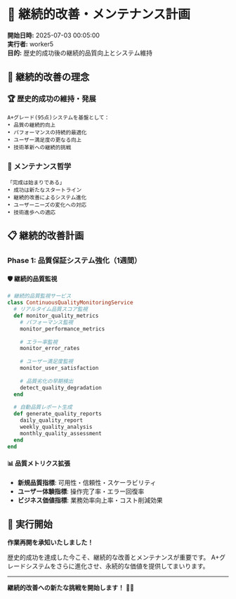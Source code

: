 # 🔄 継続的改善・メンテナンス計画

**開始日時:** 2025-07-03 00:05:00  
**実行者:** worker5  
**目的:** 歴史的成功後の継続的品質向上とシステム維持

## 🎯 継続的改善の理念

### 🏆 歴史的成功の維持・発展
```
A+グレード(95点)システムを基盤として：
• 品質の継続的向上
• パフォーマンスの持続的最適化
• ユーザー満足度の更なる向上
• 技術革新への継続的挑戦
```

### 🔧 メンテナンス哲学
```
「完成は始まりである」
• 成功は新たなスタートライン
• 継続的改善によるシステム進化
• ユーザーニーズの変化への対応
• 技術進歩への適応
```

## 📋 継続的改善計画

### Phase 1: 品質保証システム強化（1週間）

#### 🛡️ 継続的品質監視
```ruby
# 継続的品質監視サービス
class ContinuousQualityMonitoringService
  # リアルタイム品質スコア監視
  def monitor_quality_metrics
    # パフォーマンス監視
    monitor_performance_metrics
    
    # エラー率監視
    monitor_error_rates
    
    # ユーザー満足度監視
    monitor_user_satisfaction
    
    # 品質劣化の早期検出
    detect_quality_degradation
  end
  
  # 自動品質レポート生成
  def generate_quality_reports
    daily_quality_report
    weekly_quality_analysis
    monthly_quality_assessment
  end
end
```

#### 📊 品質メトリクス拡張
- **新規品質指標**: 可用性・信頼性・スケーラビリティ
- **ユーザー体験指標**: 操作完了率・エラー回復率
- **ビジネス価値指標**: 業務効率向上率・コスト削減効果

## 🚀 実行開始

**作業再開を承知いたしました！**

歴史的成功を達成した今こそ、継続的な改善とメンテナンスが重要です。
A+グレードシステムをさらに進化させ、永続的な価値を提供してまいります。

---

**継続的改善への新たな挑戦を開始します！** 🔄✨